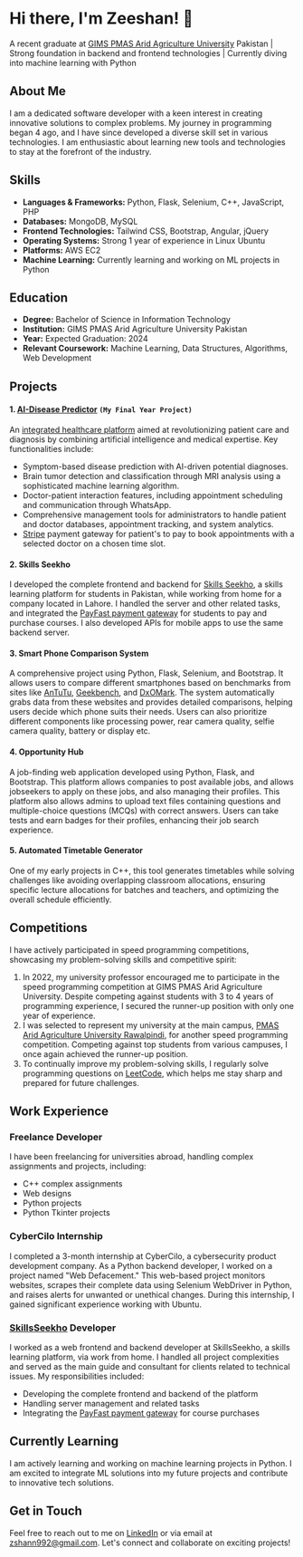 # Hi there, I'm Zeeshan! 👋

A recent graduate at [GIMS PMAS Arid Agriculture University](http://www.gims.edu.pk/) Pakistan | Strong foundation in backend and frontend technologies | Currently diving into machine learning with Python

## About Me
I am a dedicated software developer with a keen interest in creating innovative solutions to complex problems. My journey in programming began 4 ago, and I have since developed a diverse skill set in various technologies. I am enthusiastic about learning new tools and technologies to stay at the forefront of the industry.

## Skills
- **Languages & Frameworks:** Python, Flask, Selenium, C++, JavaScript, PHP
- **Databases:** MongoDB, MySQL
- **Frontend Technologies:** Tailwind CSS, Bootstrap, Angular, jQuery
- **Operating Systems:** Strong 1 year of experience in Linux Ubuntu
- **Platforms:** AWS EC2
- **Machine Learning:** Currently learning and working on ML projects in Python

## Education
- **Degree:** Bachelor of Science in Information Technology
- **Institution:** GIMS PMAS Arid Agriculture University Pakistan
- **Year:** Expected Graduation: 2024
- **Relevant Coursework:** Machine Learning, Data Structures, Algorithms, Web Development

## Projects

#### 1. [AI-Disease Predictor](http://ec2-18-117-234-244.us-east-2.compute.amazonaws.com/home) `(My Final Year Project)`
An [integrated healthcare platform](http://ec2-18-117-234-244.us-east-2.compute.amazonaws.com/home) aimed at revolutionizing patient care and diagnosis by combining artificial intelligence and medical expertise. Key functionalities include:
- Symptom-based disease prediction with AI-driven potential diagnoses.
- Brain tumor detection and classification through MRI analysis using a sophisticated machine learning algorithm.
- Doctor-patient interaction features, including appointment scheduling and communication through WhatsApp.
- Comprehensive management tools for administrators to handle patient and doctor databases, appointment tracking, and system analytics.
- [Stripe](https://stripe.com/) payment gateway for patient's to pay to book appointments with a selected doctor on a chosen time slot.

#### 2. Skills Seekho
I developed the complete frontend and backend for [Skills Seekho](https://www.skillsseekho.com), a skills learning platform for students in Pakistan, while working from home for a company located in Lahore. I handled the server and other related tasks, and integrated the [PayFast payment gateway](https://gopayfast.com/) for students to pay and purchase courses. I also developed APIs for mobile apps to use the same backend server.

#### 3. Smart Phone Comparison System
A comprehensive project using Python, Flask, Selenium, and Bootstrap. It allows users to compare different smartphones based on benchmarks from sites like [AnTuTu](https://www.antutu.com), [Geekbench](https://www.geekbench.com), and [DxOMark](https://www.dxomark.com). The system automatically grabs data from these websites and provides detailed comparisons, helping users decide which phone suits their needs. Users can also prioritize different components like processing power, rear camera quality, selfie camera quality, battery or display etc.

#### 4. Opportunity Hub
A job-finding web application developed using Python, Flask, and Bootstrap. This platform allows companies to post available jobs, and allows jobseekers to apply on these jobs, and also managing their profiles. This platform also allows admins to upload text files containing questions and multiple-choice questions (MCQs) with correct answers. Users can take tests and earn badges for their profiles, enhancing their job search experience.

#### 5. Automated Timetable Generator
One of my early projects in C++, this tool generates timetables while solving challenges like avoiding overlapping classroom allocations, ensuring specific lecture allocations for batches and teachers, and optimizing the overall schedule efficiently.

## Competitions
I have actively participated in speed programming competitions, showcasing my problem-solving skills and competitive spirit:
1. In 2022, my university professor encouraged me to participate in the speed programming competition at GIMS PMAS Arid Agriculture University. Despite competing against students with 3 to 4 years of programming experience, I secured the runner-up position with only one year of experience.
2. I was selected to represent my university at the main campus, [PMAS Arid Agriculture University Rawalpindi](https://www.uaar.edu.pk/index.php), for another speed programming competition. Competing against top students from various campuses, I once again achieved the runner-up position.
3. To continually improve my problem-solving skills, I regularly solve programming questions on [LeetCode](https://www.leetcode.com), which helps me stay sharp and prepared for future challenges.

## Work Experience
### Freelance Developer
I have been freelancing for universities abroad, handling complex assignments and projects, including:
- C++ complex assignments
- Web designs
- Python projects
- Python Tkinter projects

### CyberCilo Internship
I completed a 3-month internship at CyberCilo, a cybersecurity product development company. As a Python backend developer, I worked on a project named "Web Defacement." This web-based project monitors websites, scrapes their complete data using Selenium WebDriver in Python, and raises alerts for unwanted or unethical changes. During this internship, I gained significant experience working with Ubuntu.

### [SkillsSeekho](https://www.skillsseekho.com) Developer
I worked as a web frontend and backend developer at SkillsSeekho, a skills learning platform, via work from home. I handled all project complexities and served as the main guide and consultant for clients related to technical issues. My responsibilities included:
- Developing the complete frontend and backend of the platform
- Handling server management and related tasks
- Integrating the [PayFast payment gateway](https://gopayfast.com/) for course purchases

## Currently Learning
I am actively learning and working on machine learning projects in Python. I am excited to integrate ML solutions into my future projects and contribute to innovative tech solutions.

## Get in Touch
Feel free to reach out to me on [LinkedIn](your-linkedin-profile) or via email at zshann992@gmail.com. Let's connect and collaborate on exciting projects!
